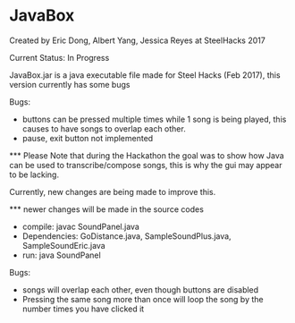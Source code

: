 # JavaBox
Created by Eric Dong, Albert Yang, Jessica Reyes at SteelHacks 2017

Current Status: In Progress

JavaBox.jar is a java executable file made for Steel Hacks (Feb 2017), this version currently has some bugs

Bugs: 
  - buttons can be pressed multiple times while 1 song is being played, this causes to have songs to overlap each other.
  - pause, exit button not implemented
  
*** Please Note that during the Hackathon the goal was to show how Java can be used to transcribe/compose songs, this is why the gui
may appear to be lacking. 

Currently, new changes are being made to improve this.

*** newer changes will be made in the source codes
- compile: javac SoundPanel.java
- Dependencies: GoDistance.java, SampleSoundPlus.java, SampleSoundEric.java
- run: java SoundPanel

Bugs:
  - songs will overlap each other, even though buttons are disabled
  - Pressing the same song more than once will loop the song by the number times you have clicked it
